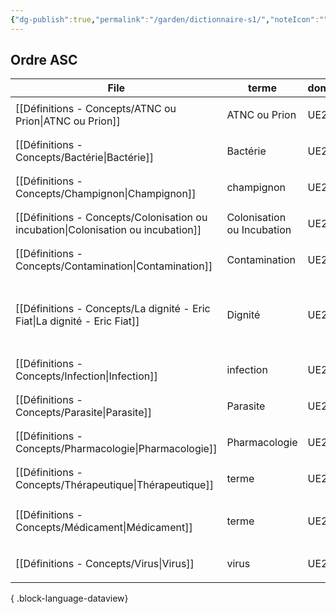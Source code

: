 ```yaml
---
{"dg-publish":true,"permalink":"/garden/dictionnaire-s1/","noteIcon":""}
---
```



## Ordre ASC
| File                                                                                 | terme                      | domaine | tags                                                                      | date               |
| ------------------------------------------------------------------------------------ | -------------------------- | ------- | ------------------------------------------------------------------------- | ------------------ |
| [[Définitions - Concepts/ATNC ou Prion\|ATNC ou Prion]]                           | ATNC ou Prion              | UE210   | <ul><li>définition</li></ul>                                              | September 09, 2024 |
| [[Définitions - Concepts/Bactérie\|Bactérie]]                                     | Bactérie                   | UE210   | <ul><li>définition</li></ul>                                              | September 09, 2024 |
| [[Définitions - Concepts/Champignon\|Champignon]]                                 | champignon                 | UE210   | <ul><li>définition</li></ul>                                              | September 09, 2024 |
| [[Définitions - Concepts/Colonisation ou incubation\|Colonisation ou incubation]] | Colonisation ou Incubation | UE210   | <ul><li>définition</li></ul>                                              | September 09, 2024 |
| [[Définitions - Concepts/Contamination\|Contamination]]                           | Contamination              | UE210   | <ul><li>définition</li></ul>                                              | September 09, 2024 |
| [[Définitions - Concepts/La dignité - Eric Fiat\|La dignité - Eric Fiat]]         | Dignité                    | UE211   | <ul><li>#philosophie</li><li>#concept</li><li>UE13</li><li>#GPT</li></ul> | September 07, 2024 |
| [[Définitions - Concepts/Infection\|Infection]]                                   | infection                  | UE210   | <ul><li>définition</li></ul>                                              | September 09, 2024 |
| [[Définitions - Concepts/Parasite\|Parasite]]                                     | Parasite                   | UE210   | <ul><li>définition</li></ul>                                              | September 09, 2024 |
| [[Définitions - Concepts/Pharmacologie\|Pharmacologie]]                           | Pharmacologie              | UE211   | <ul><li>définition</li></ul>                                              | September 07, 2024 |
| [[Définitions - Concepts/Thérapeutique\|Thérapeutique]]                           | terme                      | UE211   | <ul><li>#définition</li></ul>                                             | September 07, 2024 |
| [[Définitions - Concepts/Médicament\|Médicament]]                                 | terme                      | UE211   | <ul><li>#définition</li><li>#multi</li></ul>                              | September 07, 2024 |
| [[Définitions - Concepts/Virus\|Virus]]                                           | virus                      | UE210   | <ul><li>définition</li></ul>                                              | September 09, 2024 |

{ .block-language-dataview}
